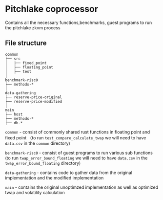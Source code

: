 # Pitchlake coprocessor
Contains all the necessary functions,benchmarks, guest programs to run the pitchlake zkvm process

## File structure
```
common
├── src
│   ├── fixed_point
│   ├── floating_point
│   ├── test
│
benchmark-risc0
├── methods-*
│
data-gathering
├── reserve-price-original
├── reserve-price-modified
│
main
├── host
├── methods-*
├── db-*
```

`common` - consist of commonly shared rust functions in floating point and fixed point （to run `test_compare_calculate_twap` we will need to have `data.csv` in the `common` directory)

`benchmark-risc0` - consist of guest programs to run various sub functions
(to run `twap_error_bound_floating` we will need to have `data.csv` in the `twap_error_bound_floating` directory)

`data-gathering` - contains code to gather data from the original implementation and the modified implementation

`main` - contains the original unoptimzed implementation as well as optimized twap and volatility calculation
